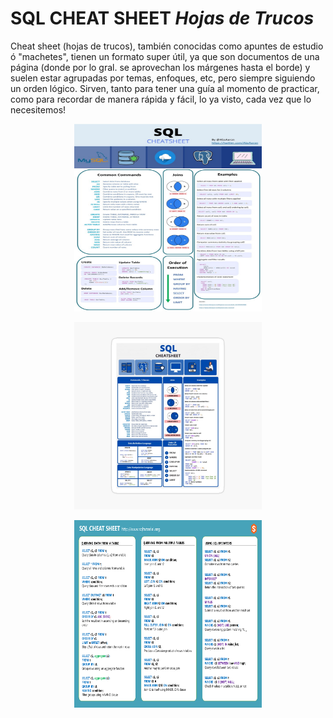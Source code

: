 # SQL CHEAT SHEET ***Hojas de Trucos***
Cheat sheet (hojas de trucos), también conocidas como apuntes de estudio ó "machetes", tienen un formato super útil, ya que son documentos de una página (donde por lo gral. se aprovechan los márgenes hasta el borde) y suelen estar agrupadas por temas, enfoques, etc, pero siempre siguiendo un orden lógico. Sirven, tanto para tener una guía al momento de practicar, como para recordar de manera rápida y fácil, lo ya visto, cada vez que lo necesitemos!

<p align="center">
  <img src="https://github.com/NoeliaFerrero/SQL-cheat-sheet/blob/main/sql_cheat sheet_1.jpg" alt="Prueba" width="300" height="300">
</p>

<p align="center">
  <img src="https://github.com/NoeliaFerrero/SQL-cheat-sheet/blob/main/sql_cheat_sheet_2.jpg" alt="Prueba" width="300" height="300">
</p>

<p align="center">
  <img src="https://github.com/NoeliaFerrero/SQL-cheat-sheet/blob/main/sql_cheat_sheet_3.png" alt="Prueba" width="300" height="300">
</p>

